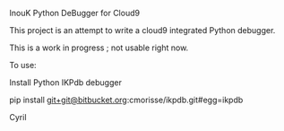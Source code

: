 InouK Python DeBugger for Cloud9

This project is an attempt to write a cloud9 integrated Python debugger.

This is a work in progress ; not usable right now.


To use:

Install Python IKPdb debugger

pip install git+git@bitbucket.org:cmorisse/ikpdb.git#egg=ikpdb





Cyril
